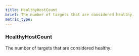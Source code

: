 ```yaml
---
title: HealthyHostCount
brief: The number of targets that are considered healthy.
metric_type:
---
```

### HealthyHostCount

The number of targets that are considered healthy.
